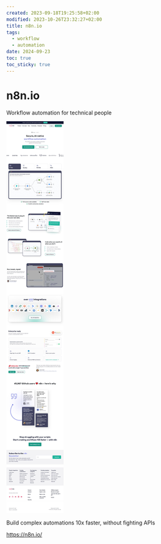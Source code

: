 ```yaml
---
created: 2023-09-18T19:25:58+02:00
modified: 2023-10-26T23:32:27+02:00
title: n8n.io
tags:
  - workflow
  - automation
date: 2024-09-23
toc: true
toc_sticky: true
---
```



# n8n.io

Workflow automation for technical people

![](../_asset/2023-09-18-n8n_image_1.jpg)

Build complex automations 10x faster, without fighting APIs

<https://n8n.io/>